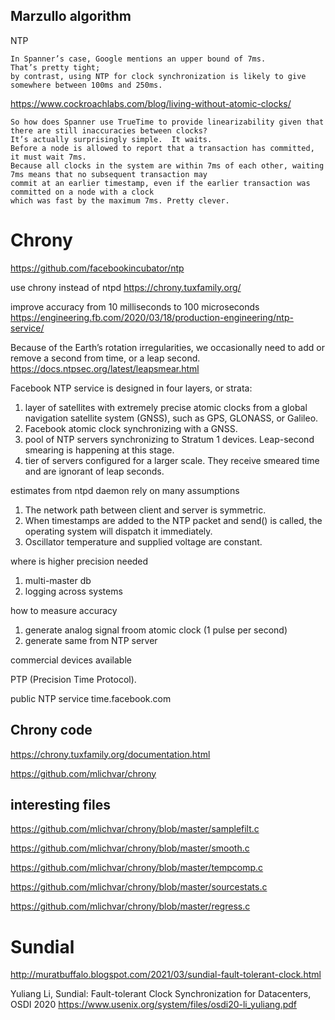 
## Marzullo algorithm

NTP

```
In Spanner’s case, Google mentions an upper bound of 7ms. 
That’s pretty tight; 
by contrast, using NTP for clock synchronization is likely to give somewhere between 100ms and 250ms.
```

https://www.cockroachlabs.com/blog/living-without-atomic-clocks/

```
So how does Spanner use TrueTime to provide linearizability given that there are still inaccuracies between clocks? 
It’s actually surprisingly simple.  It waits.  
Before a node is allowed to report that a transaction has committed, it must wait 7ms. 
Because all clocks in the system are within 7ms of each other, waiting 7ms means that no subsequent transaction may 
commit at an earlier timestamp, even if the earlier transaction was committed on a node with a clock 
which was fast by the maximum 7ms. Pretty clever.
```


# Chrony

https://github.com/facebookincubator/ntp

use chrony instead of ntpd
https://chrony.tuxfamily.org/

improve accuracy from 10 milliseconds to 100 microseconds
https://engineering.fb.com/2020/03/18/production-engineering/ntp-service/

 Because of the Earth’s rotation irregularities, we occasionally need to add or remove a second from time, or a leap second.
 https://docs.ntpsec.org/latest/leapsmear.html

Facebook NTP service is designed in four layers, or strata:
1. layer of satellites with extremely precise atomic clocks from a global navigation satellite system (GNSS), such as GPS, GLONASS, or Galileo.
2. Facebook atomic clock synchronizing with a GNSS.
3. pool of NTP servers synchronizing to Stratum 1 devices. Leap-second smearing is happening at this stage.
4. tier of servers configured for a larger scale. They receive smeared time and are ignorant of leap seconds.

estimates from ntpd daemon rely on many assumptions
1. The network path between client and server is symmetric.
1. When timestamps are added to the NTP packet and send() is called, the operating system will dispatch it immediately.
1. Oscillator temperature and supplied voltage are constant.

where is higher precision needed
1. multi-master db
2. logging across systems

how to measure accuracy
1. generate analog signal froom atomic clock (1 pulse per second)
1. generate same from NTP server

commercial devices available

PTP (Precision Time Protocol).

public NTP service time.facebook.com

## Chrony code

https://chrony.tuxfamily.org/documentation.html

https://github.com/mlichvar/chrony

## interesting files

https://github.com/mlichvar/chrony/blob/master/samplefilt.c

https://github.com/mlichvar/chrony/blob/master/smooth.c

https://github.com/mlichvar/chrony/blob/master/tempcomp.c

https://github.com/mlichvar/chrony/blob/master/sourcestats.c

https://github.com/mlichvar/chrony/blob/master/regress.c


# Sundial

http://muratbuffalo.blogspot.com/2021/03/sundial-fault-tolerant-clock.html

Yuliang Li, Sundial: Fault-tolerant Clock Synchronization for Datacenters, OSDI 2020
https://www.usenix.org/system/files/osdi20-li_yuliang.pdf
